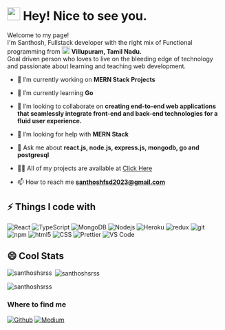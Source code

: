  <a href="https://app.daily.dev/ragavkumarv">

  </a>
 

<h1><img src="https://emojis.slackmojis.com/emojis/images/1531849430/4246/blob-sunglasses.gif?1531849430" width="30"/> Hey! Nice to see you.</h1>

<p>Welcome to my page! </br> I'm Santhosh, Fullstack developer with the right mix of Functional programming from <img src="https://flagcdn.com/in.svg" width="18"/> <b>Villupuram, Tamil Nadu.</b> 
<br/>Goal driven person who loves to live on the bleeding edge of technology and passionate about learning and teaching web development.</p>

- 🔭 I’m currently working on **MERN Stack Projects**

- 🌱 I’m currently learning **Go**

- 👯 I’m looking to collaborate on **creating end-to-end web applications that seamlessly integrate front-end and back-end technologies for a fluid user experience.**

- 🤝 I’m looking for help with **MERN Stack**

- 💬 Ask me about **react.js, node.js, express.js, mongodb, go and postgresql**
  
- 👨‍💻 All of my projects are available at [Click Here](https://652e14ad3827b739a6175b80--santhoshfsd-portfolio.netlify.app/)

- 📫 How to reach me **santhoshfsd2023@gmail.com**

## ⚡ Things I code with

<p>
  <img alt="React" src="https://img.shields.io/badge/-React-45b8d8?style=flat-square&logo=react&logoColor=white" />
<!--   <img alt="Styled Components" src="https://img.shields.io/badge/-Styled_Components-db7092?style=flat-square&logo=styled-components&logoColor=white" /> -->
<!--   <img alt="angular" src="https://img.shields.io/badge/-Angular-DD0031?style=flat-square&logo=angular&logoColor=white" /> -->
<!--   <img alt="ReactiveX" src="https://img.shields.io/badge/-RxJs-B7178C?style=flat-square&logo=reactivex&logoColor=white" /> -->
   <img alt="TypeScript" src="https://img.shields.io/badge/-TypeScript-007ACC?style=flat-square&logo=typescript&logoColor=white" />
   <img alt="MongoDB" src="https://img.shields.io/badge/-MongoDB-13aa52?style=flat-square&logo=mongodb&logoColor=white" />
  <img alt="Nodejs" src="https://img.shields.io/badge/-Nodejs-43853d?style=flat-square&logo=Node.js&logoColor=white" />
<!--   <img alt="Webpack" src="https://img.shields.io/badge/-Webpack-8DD6F9?style=flat-square&logo=webpack&logoColor=white" />  -->
<!--   <img alt="Docker" src="https://img.shields.io/badge/-Docker-46a2f1?style=flat-square&logo=docker&logoColor=white" /> -->
<!--   <img alt="Google Cloud Platform" src="https://img.shields.io/badge/-Google_Cloud_Platform-1a73e8?style=flat-square&logo=google-cloud&logoColor=white" /> -->
<!--   <img alt="Apollo" src="https://img.shields.io/badge/-Apollo%20GraphQL-311C87?style=flat-square&logo=apollo-graphql&logoColor=white" /> -->
  <img alt="Heroku" src="https://img.shields.io/badge/-Heroku-430098?style=flat-square&logo=heroku&logoColor=white" />
  <img alt="redux" src="https://img.shields.io/badge/-Redux-764ABC?style=flat-square&logo=redux&logoColor=white" />
<!--   <img alt="GraphQL" src="https://img.shields.io/badge/-GraphQL-E10098?style=flat-square&logo=graphql&logoColor=white" /> -->
<!--   <img alt="Figma" src="https://img.shields.io/badge/-Figma-9147FF?style=flat-square&logo=Figma&logoColor=white" /> -->
   <img alt="git" src="https://img.shields.io/badge/-Git-F05032?style=flat-square&logo=git&logoColor=white" />
<!--   <img alt="Sass" src="https://img.shields.io/badge/-Sass-CC6699?style=flat-square&logo=sass&logoColor=white" /> -->
  <img alt="npm" src="https://img.shields.io/badge/-NPM-CB3837?style=flat-square&logo=npm&logoColor=white" />
  <img alt="html5" src="https://img.shields.io/badge/-HTML5-E34F26?style=flat-square&logo=html5&logoColor=white" />
   <img alt="CSS" src="https://img.shields.io/badge/-CSS-764ABC?style=flat-square&logo=CSS3&logoColor=white" />
  <img alt="Prettier" src="https://img.shields.io/badge/-Prettier-F7B93E?style=flat-square&logo=prettier&logoColor=white" />
  <img alt="VS Code" src="https://img.shields.io/badge/-VS_Code-007ACC?style=flat-square&logo=visual-studio-code&logoColor=white" /> 
</p>

## 😄 Cool Stats

<p><img align="left" src="https://github-readme-stats.vercel.app/api/top-langs?username=santhoshsrss&show_icons=true&locale=en&layout=compact" alt="santhoshsrss" /></p>

<p>&nbsp;<img align="center" src="https://github-readme-stats.vercel.app/api?username=santhoshsrss&show_icons=true&locale=en" alt="santhoshsrss" /></p>

<p><img align="center" src="https://github-readme-streak-stats.herokuapp.com/?user=santhoshsrss&" alt="santhoshsrss" /></p>

<h3>Where to find me</h3>
<p>
<a href="https://github.com/santhoshsrss" target="_blank"><img alt="Github" src="https://img.shields.io/badge/GitHub-%2312100E.svg?&style=for-the-badge&logo=Github&logoColor=white" /></a>
<a href="https://www.linkedin.com/in/santhosh-s-3b409826b/" target="_blank"><img alt="Medium" src="https://img.shields.io/badge/linkedin-0a66c2.svg?&style=for-the-badge&logo=linkedin&logoColor=white" /></a>
</p>


